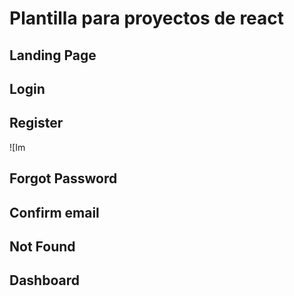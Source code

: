 # Plantilla para proyectos de react

Landing Page
------




Login
------


Register
------
![Im

Forgot Password
------


Confirm email
------


Not Found
------


Dashboard
------

